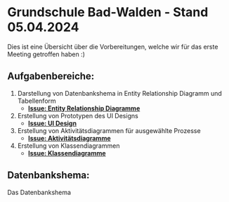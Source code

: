 # Grundschule Bad-Walden - Stand 05.04.2024

Dies ist eine Übersicht über die Vorbereitungen, welche wir für das erste Meeting getroffen haben :)

## Aufgabenbereiche:

1. Darstellung von Datenbankshema in Entity Relationship Diagramm und Tabellenform
   * **[Issue: Entity Relationship Diagramme](https://github.com/TimeLegend35/ATDIT2_Group_2/issues/2)**
3. Erstellung von Prototypen des UI Designs
   * **[Issue: UI Design](https://github.com/TimeLegend35/ATDIT2_Group_2/issues/10)**
5. Erstellung von Aktivitätsdiagrammen für ausgewählte Prozesse
   * **[Issue: Aktivitätsdiagramme](https://github.com/TimeLegend35/ATDIT2_Group_2/issues/4)**
7. Erstellung von Klassendiagrammen
   * **[Issue: Klassendiagramme](https://github.com/TimeLegend35/ATDIT2_Group_2/issues/1)**
  
## Datenbankshema:

Das Datenbankshema 
